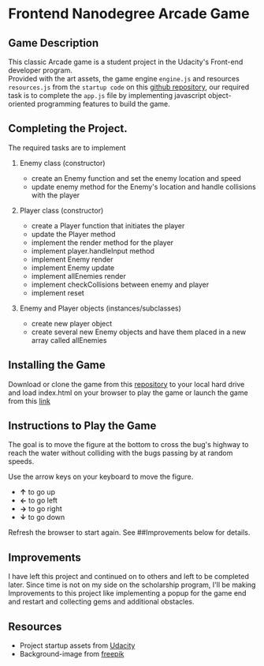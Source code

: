 # Frontend Nanodegree Arcade Game

## Game Description

This classic Arcade game is a student project in the Udacity's Front-end developer program.  
Provided with the art assets, the game engine `engine.js` and resources `resources.js` from the `startup code` on this [github repository](https://github.com/udacity/frontend-nanodegree-arcade-game),
our required task is to complete the `app.js` file by implementing javascript object-oriented programming features to build the game.

## Completing the Project.

The required tasks are to implement

1. Enemy class (constructor)

   - create an Enemy function and set the enemy location and speed
   - update enemy method for the Enemy's location and handle collisions with the player

2. Player class (constructor)

   - create a Player function that initiates the player
   - update the Player method
   - implement the render method for the player
   - implement player.handleInput method
   - implement Enemy render
   - implement Enemy update
   - implement allEnemies render
   - implement checkCollisions between enemy and player
   - implement reset

3. Enemy and Player objects (instances/subclasses)

   - create new player object
   - create several new Enemy objects and have them placed in a new array called allEnemies

## Installing the Game

Download or clone the game from this [repository](https://github.com/deegavs/frontend-nanodegree-arcade-game) to your local hard drive and load index.html on your browser to play the game or launch the game from this [link](https://htmlpreview.github.io/?https://github.com/deegavs/frontend-nanodegree-arcade-game/blob/my-own-branch/index.html)

## Instructions to Play the Game

The goal is to move the figure at the bottom to cross the bug's highway to reach the water without colliding with the bugs passing by at random speeds.

Use the arrow keys on your keyboard to move the figure.
- **&uarr;** to go up
- **&larr;** to go left
- **&rarr;** to go right
- **&darr;** to go down

Refresh the browser to start again. See ##Improvements below for details.

## Improvements

I have left this project and continued on to others and left to be completed later. Since time is not on my side on the scholarship program, I'll be making Improvements to this project like implementing a popup for the game end and restart and collecting gems and additional obstacles.

## Resources

- Project startup assets from [Udacity](https://github.com/udacity/frontend-nanodegree-arcade-game)
- Background-image from [freepik](https://image.freepik.com/free-vector/natural-landscape-background-design_1196-257.jpg)
